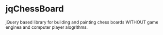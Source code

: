 jqChessBoard
============

jQuery based library for building and painting chess boards WITHOUT game enginea and computer player alogrithms.
